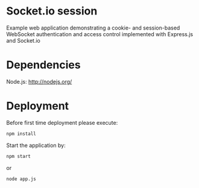 # Socket.io session
Example web application demonstrating a cookie- and session-based WebSocket authentication and access control implemented with Express.js and Socket.io

# Dependencies
Node.js: http://nodejs.org/

# Deployment
Before first time deployment please execute:
```bash
npm install
```
Start the application by:
```bash
npm start
```
or
```bash
node app.js
```
